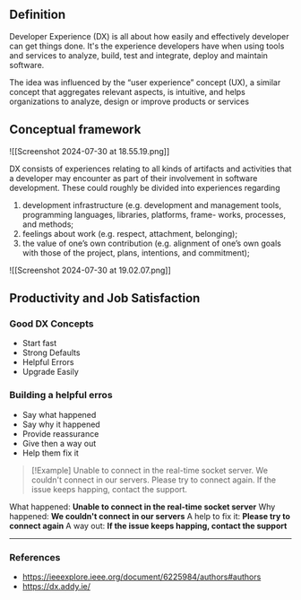 ## Definition 

Developer Experience (DX) is all about how easily and effectively developer can get things done. It's the experience developers have when using tools and services to analyze, build, test and integrate, deploy and maintain software. 

The idea was influenced by the “user experience” concept (UX), a similar concept that aggregates relevant aspects, is intuitive, and helps organizations to analyze, design or improve products or services

## Conceptual framework

![[Screenshot 2024-07-30 at 18.55.19.png]]

DX consists of experiences relating to all kinds of artifacts and activities that a developer may encounter as part of their involvement in software development. These could roughly be divided into experiences regarding 
1. development infrastructure (e.g. development and management tools, programming languages, libraries, platforms, frame- works, processes, and methods;
2. feelings about work (e.g. respect, attachment, belonging);
3. the value of one’s own contribution (e.g. alignment of one’s own goals with those of the project, plans, intentions, and commitment);

![[Screenshot 2024-07-30 at 19.02.07.png]]

## Productivity and Job Satisfaction

### Good DX Concepts
- Start fast
- Strong Defaults
- Helpful Errors
- Upgrade Easily 

### Building a helpful erros

- Say what happened
- Say why it happened
- Provide reassurance
- Give then a way out
- Help them fix it

> [!Example]
> Unable to connect in the real-time socket server. We couldn't connect in our servers. Please try to connect again. If the issue keeps happing, contact the support.
> 

What happened: **Unable to connect in the real-time socket server**
Why happened: **We couldn't connect in our servers**
A help to fix it: **Please try to connect again**
A way out: **If the issue keeps happing, contact the support**



--- 
### References 

- https://ieeexplore.ieee.org/document/6225984/authors#authors
- https://dx.addy.ie/
